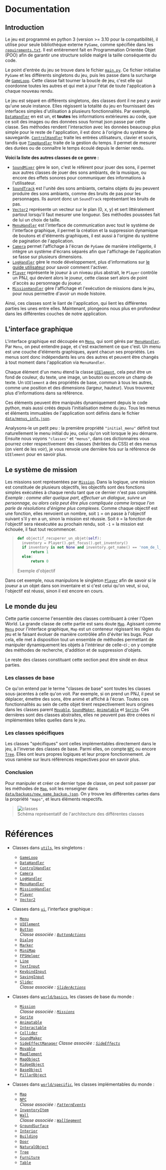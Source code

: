 # Documentation

## Introduction

Le jeu est programmé en python 3 (version >= 3.10 pour la compatibilité), il utilise pour seule bibliothèque externe `PyGame`, comme spécifiée dans les [`requirements.txt`](../requirements.txt). Il est entièrement fait en Programmation Orientée Objet (POO) afin de garantir une structure solide malgré la taille conséquente du code.

Le point d'entrée du jeu se trouve dans le fichier [`main.py`](../sources/main.py). Ce fichier initialise `PyGame` et les différents singletons du jeu, puis les passe dans la surcharge de [`GameLoop`](utils/game_loop.md). Cette classe fait tourner la boucle de jeu, c'est elle qui coordonne toutes les autres et qui met à jour l'état de toute l'application à chaque nouveau rendu.

Le jeu est séparé en différents singletons, des classes dont il ne peut y avoir qu'une seule instance. Elles régissent la totalité du jeu en fournissant des interfaces simples d'utilisation à plusieurs fonctionnalités. Par exemple, [`DataHandler`](utils/data_handler.md) en est un, et **toutes** les informations extérieures au code, que ce soit des images ou des données sous format json passe par cette classe. Ses méthodes rendent l'interaction avec les données beaucoup plus simple pour le reste de l'application, il est donc à l'origine du système de sauvegarde. [`ControlHandler`](utils/control_handler.md) traite les entrées utilisateurs, clavier et souris, tandis que [`TimeHandler`](utils/time_handler.md) traite de la gestion du temps. Il permet de mesurer des durées ou de connaître le temps écoulé depuis le dernier rendu.

**Voici la liste des autres classes de ce genre :**

- [`SoundMixer`](utils/sound_mixer.md) gère le son, c'est le référent pour jouer des sons, il permet aux autres classes de jouer des sons ambiants, de la musique, ou encore des effets sonores pour communiquer des informations à l'utilisateur.
- [`SoundTrack`](utils/sound_track.md) est l'unité des sons ambiants, certains objets du jeu peuvent produire des sons ambiants, comme des bruits de pas pour les personnages. Ils auront donc un `SoundTrack` représentant les bruits de pas.
- [`Vector2`](utils/vector_2.md) représente un vecteur sur le plan (0, x, y) et sert littéralement partout lorsqu'il faut mesurer une longueur. Ses méthodes poussées fait de lui un choix de taille.
- [`MenuHandler`](utils/menu_handler.md) est l'interface de communication avec tout le système de l'interface graphique, il permet la création et la suppression dynamique de boutons et d'éléments graphiques, il est aussi à l'origine du système de pagination de l'application.
- [`Camera`](utils/camera.md) permet l'affichage à l'écran de `PyGame` de manière intelligente, il intègre un système d'écrans séparés afin que l'affichage de l'application se fasse sur plusieurs dimensions.
- [`LogHandler`](utils/log_handler.md) gère le mode développement, plus d'informations sur [le guide utilisateur](user_guide.md) pour savoir comment l'activer.
- [`Player`](utils/player.md) représente le joueur à un niveau plus abstrait, le `Player` contrôle un PNJ, qui devient alors le joueur, cette classe sert alors de point d'accès au personnage du joueur.
- [`MissionHandler`](utils/mission_handler.md) gère l'affichage et l'exécution de missions dans le jeu, pour nous permettre d'avoir un mode histoire.

Ainsi, ces classes sont le liant de l'application, qui lient les différentes parties les unes entre elles. Maintenant, plongeons nous plus en profondeur dans les différentes couches de notre application.

## L'interface graphique

L'interface graphique est découpée en [`Menu`](ui/menu.md), qui sont gérés par [`MenuHandler`](utils/menu_handler.md). Par `Menu`, on peut entendre page, et c'est exactement ce que c'est. Un menu est une couche d'éléments graphiques, ayant chacun ses propriétés. Les menus sont donc indépendants les uns des autres et peuvent être changés à tout moment dans l'application via `MenuHandler`.

Chaque élément d'un menu étend la classe [`UIElement`](ui/ui_element.md), cela peut être un fond de couleur, du texte, une image, un bouton ou encore un champ de texte.
Un `UIElement` a des propriétés de base, commun à tous les autres, comme une position et des dimensions (largeur, hauteur). Vous trouverez plus d'informations dans sa référence.

Ces éléments peuvent être manipulés dynamiquement depuis le code python, mais aussi créés depuis l'initialisation même du jeu.
Tous les menus et éléments immuables de l'application sont définis dans le fichier [`data/menus_info.json`](../data/menus_info.json).

Analysons-le un petit peu :
la première propriété `"initial_menu"` définit tout naturellement le menu initial du jeu, celui qu'on voit lorsque le jeu démarre. Ensuite nous voyons `"classes"` et `"menus"`, dans ces dictionnaires vous pourrez créer respectivement des classes (héritées du CSS) et des menus (on vient de les voir), je vous renvoie une dernière fois sur la référence de `UIElement` pour en savoir plus.

## Le système de mission

Les missions sont représentées par [`Mission`](world/basics/mission.md). Dans la logique, une mission est constituée de plusieurs objectifs, les objectifs sont des fonctions simples exécutées à chaque rendu tant que ce dernier n'est pas complété. *Exemple : comme aller quelque part, effectuer un dialogue, suivre un personnage, ou alors cela peut être plus compliquée comme lorsque l'on parle de résolutions d'énigme plus complexes.* Comme chaque objectif est une fonction, elles renvoient un nombre, soit `1` = on passe à l'objectif suivant s'il y en a un, sinon la mission est réussie. Soit `0` = la fonction de l'objectif sera réexécutée au prochain rendu, soit `-1` = la mission est échouée, il faut tout recommencer.

> ```python
> def objectif_recuperer_un_objet(self):
> 	inventory = Player().get_focus().get_inventory()
> 	if inventory is not None and inventory.get_name() == 'nom_de_l_objet':
> 		return 1
> 	else:
> 		return 0
> ```
> Exemple d'objectif

Dans cet exemple, nous manipulons le singleton [`Player`](utils/player.md) afin de savoir si le joueur a un objet dans son inventaire et si c'est celui qu'on veut, si oui, l'objectif est réussi, sinon il est encore en cours.

## Le monde du jeu

Cette partie concerne l'ensemble des classes contribuant à créer l'Open World. La grande classe de cette partie est sans doute [`Map`](world/specific/map.md). Agissant comme [`Menu`](ui/menu.md) pour l'interface graphique, `Map` est un conteneur régissant les règles du jeu et le faisant évoluer de manière contrôlée afin d'éviter les bugs. Pour cela, elle met à disposition tout un ensemble de méthodes permettant de manipuler dynamiquement les objets à l'intérieur de celle-ci ; on y compte des méthodes de recherche, d'addition et de suppression d'objets.

Le reste des classes constituant cette section peut être sindé en deux parties.

### Les classes de base

Ce qu'on entend par le terme "classes de base" sont toutes les classes sous-jacentes à celle qu'on voit. Par exemple, si on prend un PNJ, il peut se déplacer, émettre des sons, être animé et affiché à l'écran. Toutes ces fonctionnalités au sein de cette objet tirent respectivement leurs origines dans les classes parent [`Movable`](world/basics/movable.md), [`SoundMaker`](world/basics/sound_maker.md), [`Animatable`](world/basics/animatable.md) et [`Sprite`](world/basics/sprite.md). Ces dernières sont des classes abstraites, elles ne peuvent pas être créées ni implémentées telles quelles dans le jeu.

### Les classes spécifiques

Les classes "spécifiques" sont celles implémentables directement dans le jeu, à l'inverse des classes de base. Parmi elles, on compte [`NPC`](world/specific/npc.md) ou encore [`Tree`](world/specific/tree.md). Elles ont leurs propres logiques et leur propre fonctionnement. Je vous ramène sur leurs références respectives pour en savoir plus.

### Conclusion

Pour manipuler et créer ce dernier type de classe, on peut soit passer par les méthodes de [`Map`](world/specific/map.md), soit les renseigner dans [`data/backups/new_game_backup.json`](../data/backups/new_game_backup.json). On y trouve les différentes cartes dans la propriété `"maps"`, et leurs éléments respectifs.

> ![classes](../exemples/doc_1.png) \
> Schéma représentatif de l'architecture des différentes classes

# Références

- Classes dans [`utils`](../sources/src/utils/README.md), les singletons :
    * [`GameLoop`](utils/game_loop.md)
    * [`DataHandler`](utils/data_handler.md)
    * [`ControlHandler`](utils/control_handler.md)
    * [`Camera`](utils/camera.md)
    * [`LogHandler`](utils/log_handler.md)
    * [`MenuHandler`](utils/menu_handler.md)
    * [`MissionHandler`](utils/mission_handler.md)
    * [`Player`](utils/player.md)
    * [`Vector2`](utils/vector_2.md)

- Classes dans [`ui`](../sources/src/ui/README.md), l'interface graphique :
    * [`Menu`](ui/menu.md)
    * [`UIElement`](ui/ui_element.md)
    * [`Button`](ui/button.md) \
    *Classe associée : [`ButtonActions`](ui/button_actions.md)*
    * [`Dialog`](ui/dialog.md)
    * [`Marker`](ui/marker.md)
    * [`MiniMap`](ui/mini_map.md)
    * [`FPSHelper`](ui/fps_helper.md)
    * [`Line`](ui/line.md)
    * [`TextInput`](ui/text_input.md)
    * [`KeybindInput`](ui/keybind_input.md)
    * [`SavingInput`](ui/saving_input.md)
    * [`Slider`](ui/slider.md) \
    *Classe associée : [`SliderActions`](ui/slider_actions.md)*

- Classes dans [`world/basics`](../sources/src/world/basics/README.md), les classes de base du monde :
    * [`Mission`](world/basics/mission.md) \
    *Classe associée : [`Missions`](world/basics/missions.md)*
    * [`Sprite`](world/basics/sprite.md)
    * [`Animatable`](world/basics/animatable.md)
    * [`Interactable`](world/basics/interactable.md)
    * [`Collider`](world/basics/collider.md)
    * [`SoundMaker`](world/basics/sound_maker.md)
    * [`SideEffectManager`](world/basics/side_effects_manager.md)
    *Classe associée : [`SideEffects`](world/basics/side_effects.md)*
    * [`Movable`](world/basics/movable.md)
    * [`MapElement`](world/basics/map_element.md)
    * [`MapObject`](world/basics/map_object.md)
    * [`RidgeObject`](world/basics/ridge_object.md)
    * [`BaseObject`](world/basics/base_object.md)
    * [`PillarObject`](world/basics/pillar_object.md)

- Classes dans [`world/specific`](../sources/src/world/specific/README.md), les classes implémentables du monde :
    * [`Map`](world/specific/map.md)
    * [`NPC`](world/specific/npc.md) \
    *Classe associée : [`PatternEvents`](world/specific/pattern_events.md)*
    * [`InventoryItem`](world/specific/inventory_item.md)
    * [`Wall`](world/specific/wall.md) \
    *Classe associée : [`WallSegment`](world/specific/wall_segment.md)*
    * [`GroundSurface`](world/specific/ground_surface.md)
    * [`Interior`](world/specific/interior.md)
    * [`Building`](world/specific/building.md)
    * [`Door`](world/specific/door.md)
    * [`NaturalObject`](world/specific/natural_object.md)
    * [`Tree`](world/specific/tree.md)
    * [`Furniture`](world/specific/furniture.md)
    * [`Table`](world/specific/table.md)
